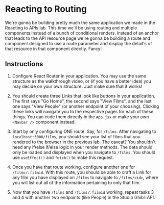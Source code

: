 # Reacting to Routing

We're gonna be building pretty much the same application we made in the Reacting to APIs lab. This time we'll be using routing and multiple components instead of a bunch of conditional renders. Instead of an anchor that leads to the API resource page we're gonna be building a route and component designed to use a route parameter and display the detail's of that resource in that component directly. Fancy!

## Instructions

1. Configure React Router in your application. You may use the same structure as the walkthrough video, or (if you have a better idea) you may decide on your own structure. Just make sure that it works!

2. You should create three Links that look like buttons in your application. The first says "Go Home", the second says "View Films", and the last one says "View People" (or another endpoint of your choosing). Clicking these links will navigate you to the respective pages for each of these things. You can code them directly in the `App.jsx` or make your own `<Navbar />` component instead.

3. Start by only configuring ONE route. Say, for `/films`. After navigating to `localhost:3000/films`, you should see your list of films that you rendered to the browser in the previous lab. The caveat? You shouldn't need any if/else if/else logic in your render methods. The data should only be loaded and displayed when you navigate to `/films`. You should use `useEffect()` and `fetch()` to make this request.

4. Once you have that route working, configure another one for `/films/:filmid`. With this route, you should be able to craft a Link for any film you have displayed on `/films` to navigate to `/films/<id>`, where you will list out all of the information pertaining to only that film.

5. Now that you have `/films`  and `/films/:filmid` working, repeat tasks 3 and 4 with another two endpoints (like People) in the Studio Ghibli API.
